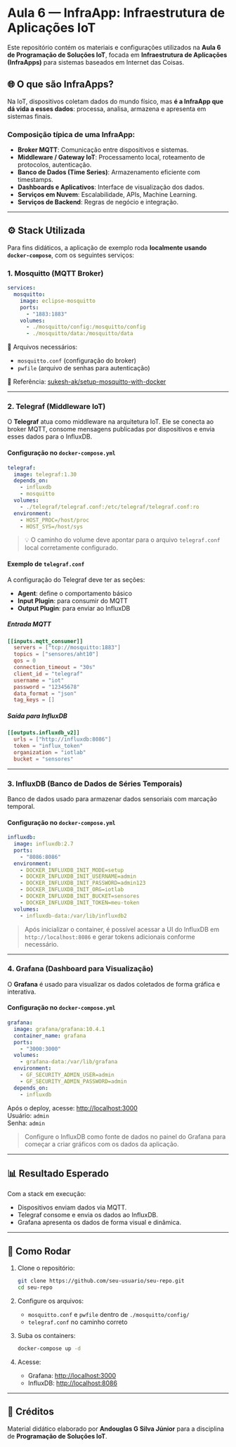 # Aula 6 — InfraApp: Infraestrutura de Aplicações IoT

Este repositório contém os materiais e configurações utilizados na **Aula 6 de Programação de Soluções IoT**, focada em **Infraestrutura de Aplicações (InfraApps)** para sistemas baseados em Internet das Coisas.

## 🌐 O que são InfraApps?

Na IoT, dispositivos coletam dados do mundo físico, mas **é a InfraApp que dá vida a esses dados**: processa, analisa, armazena e apresenta em sistemas finais.

### Composição típica de uma InfraApp:

- **Broker MQTT**: Comunicação entre dispositivos e sistemas.
- **Middleware / Gateway IoT**: Processamento local, roteamento de protocolos, autenticação.
- **Banco de Dados (Time Series)**: Armazenamento eficiente com timestamps.
- **Dashboards e Aplicativos**: Interface de visualização dos dados.
- **Serviços em Nuvem**: Escalabilidade, APIs, Machine Learning.
- **Serviços de Backend**: Regras de negócio e integração.

---

## ⚙️ Stack Utilizada

Para fins didáticos, a aplicação de exemplo roda **localmente usando `docker-compose`**, com os seguintes serviços:

### 1. Mosquitto (MQTT Broker)

```yaml
services:
  mosquitto:
    image: eclipse-mosquitto
    ports:
      - "1883:1883"
    volumes:
      - ./mosquitto/config:/mosquitto/config
      - ./mosquitto/data:/mosquitto/data
```

📄 Arquivos necessários:

- `mosquitto.conf` (configuração do broker)
- `pwfile` (arquivo de senhas para autenticação)

📘 Referência: [sukesh-ak/setup-mosquitto-with-docker](https://github.com/sukesh-ak/setup-mosquitto-with-docker)

---

### 2. Telegraf (Middleware IoT)

O **Telegraf** atua como middleware na arquitetura IoT. Ele se conecta ao broker MQTT, consome mensagens publicadas por dispositivos e envia esses dados para o InfluxDB.

#### Configuração no `docker-compose.yml`

```yaml
telegraf:
  image: telegraf:1.30
  depends_on:
    - influxdb
    - mosquitto
  volumes:
    - ./telegraf/telegraf.conf:/etc/telegraf/telegraf.conf:ro
  environment:
    - HOST_PROC=/host/proc
    - HOST_SYS=/host/sys
```

> 💡 O caminho do volume deve apontar para o arquivo `telegraf.conf` local corretamente configurado.

#### Exemplo de `telegraf.conf`

A configuração do Telegraf deve ter as seções:

- **Agent**: define o comportamento básico
- **Input Plugin**: para consumir do MQTT
- **Output Plugin**: para enviar ao InfluxDB

##### Entrada MQTT

```toml
[[inputs.mqtt_consumer]]
  servers = ["tcp://mosquitto:1883"]
  topics = ["sensores/aht10"]
  qos = 0
  connection_timeout = "30s"
  client_id = "telegraf"
  username = "iot"
  password = "12345678"
  data_format = "json"
  tag_keys = []
```

##### Saída para InfluxDB

```toml
[[outputs.influxdb_v2]]
  urls = ["http://influxdb:8086"]
  token = "influx_token"
  organization = "iotlab"
  bucket = "sensores"
```

---

### 3. InfluxDB (Banco de Dados de Séries Temporais)

Banco de dados usado para armazenar dados sensoriais com marcação temporal.

#### Configuração no `docker-compose.yml`

```yaml
influxdb:
  image: influxdb:2.7
  ports:
    - "8086:8086"
  environment:
    - DOCKER_INFLUXDB_INIT_MODE=setup
    - DOCKER_INFLUXDB_INIT_USERNAME=admin
    - DOCKER_INFLUXDB_INIT_PASSWORD=admin123
    - DOCKER_INFLUXDB_INIT_ORG=iotlab
    - DOCKER_INFLUXDB_INIT_BUCKET=sensores
    - DOCKER_INFLUXDB_INIT_TOKEN=meu-token
  volumes:
    - influxdb-data:/var/lib/influxdb2
```

> Após inicializar o container, é possível acessar a UI do InfluxDB em `http://localhost:8086` e gerar tokens adicionais conforme necessário.

---

### 4. Grafana (Dashboard para Visualização)

O **Grafana** é usado para visualizar os dados coletados de forma gráfica e interativa.

#### Configuração no `docker-compose.yml`

```yaml
grafana:
  image: grafana/grafana:10.4.1
  container_name: grafana
  ports:
    - "3000:3000"
  volumes:
    - grafana-data:/var/lib/grafana
  environment:
    - GF_SECURITY_ADMIN_USER=admin
    - GF_SECURITY_ADMIN_PASSWORD=admin
  depends_on:
    - influxdb
```

Após o deploy, acesse: [http://localhost:3000](http://localhost:3000)  
Usuário: `admin`  
Senha: `admin`

> Configure o InfluxDB como fonte de dados no painel do Grafana para começar a criar gráficos com os dados da aplicação.

---

## 📊 Resultado Esperado

Com a stack em execução:

- Dispositivos enviam dados via MQTT.
- Telegraf consome e envia os dados ao InfluxDB.
- Grafana apresenta os dados de forma visual e dinâmica.

---

## 🚀 Como Rodar

1. Clone o repositório:
   ```bash
   git clone https://github.com/seu-usuario/seu-repo.git
   cd seu-repo
   ```

2. Configure os arquivos:
   - `mosquitto.conf` e `pwfile` dentro de `./mosquitto/config/`
   - `telegraf.conf` no caminho correto

3. Suba os containers:
   ```bash
   docker-compose up -d
   ```

4. Acesse:
   - Grafana: [http://localhost:3000](http://localhost:3000)
   - InfluxDB: [http://localhost:8086](http://localhost:8086)

---

## 🧠 Créditos

Material didático elaborado por **Andouglas G Silva Júnior** para a disciplina de **Programação de Soluções IoT**.
